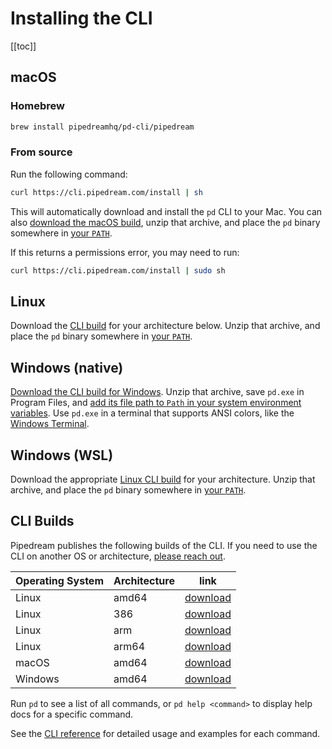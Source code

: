 # Installing the CLI

[[toc]]

## macOS

### Homebrew

```bash
brew install pipedreamhq/pd-cli/pipedream
```

### From source

Run the following command:

```bash
curl https://cli.pipedream.com/install | sh
```

This will automatically download and install the `pd` CLI to your Mac. You can also [download the macOS build](https://cli.pipedream.com/darwin/amd64/latest/pd.zip), unzip that archive, and place the `pd` binary somewhere in [your `PATH`](https://opensource.com/article/17/6/set-path-linux). 

If this returns a permissions error, you may need to run:

```bash
curl https://cli.pipedream.com/install | sudo sh
```

## Linux

Download the [CLI build](#cli-builds) for your architecture below. Unzip that archive, and place the `pd` binary somewhere in [your `PATH`](https://opensource.com/article/17/6/set-path-linux).

## Windows (native)

[Download the CLI build for Windows](https://cli.pipedream.com/windows/amd64/latest/pd.zip). Unzip that archive, save `pd.exe` in Program Files, and [add its file path to `Path` in your system environment variables](https://www.architectryan.com/2018/03/17/add-to-the-path-on-windows-10/). Use `pd.exe` in a terminal that supports ANSI colors, like the [Windows Terminal](https://github.com/microsoft/terminal).

## Windows (WSL)

Download the appropriate [Linux CLI build](#cli-builds) for your architecture. Unzip that archive, and place the `pd` binary somewhere in [your `PATH`](https://opensource.com/article/17/6/set-path-linux).

## CLI Builds

Pipedream publishes the following builds of the CLI. If you need to use the CLI on another OS or architecture, [please reach out](https://docs.pipedream.com/support/).

| Operating System | Architecture | link                                                             |
| ---------------- | ------------ | ---------------------------------------------------------------- |
| Linux            | amd64        | [download](https://cli.pipedream.com/linux/amd64/latest/pd.zip)   |
| Linux            | 386          | [download](https://cli.pipedream.com/linux/386/latest/pd.zip)     |
| Linux            | arm          | [download](https://cli.pipedream.com/linux/arm/latest/pd.zip)     |
| Linux            | arm64        | [download](https://cli.pipedream.com/linux/arm64/latest/pd.zip)   |
| macOS            | amd64        | [download](https://cli.pipedream.com/darwin/amd64/latest/pd.zip)  |
| Windows          | amd64        | [download](https://cli.pipedream.com/windows/amd64/latest/pd.zip) |

Run `pd` to see a list of all commands, or `pd help <command>` to display help docs for a specific command.

See the [CLI reference](/cli/reference/) for detailed usage and examples for each command.

<Footer />
